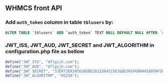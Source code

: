 ## WHMCS front API

### Add `auth_token` column in table `tblusers` by: 

```sql
ALTER TABLE `tblusers` ADD `auth_token` TEXT NULL DEFAULT NULL AFTER `reset_token`;

```


### JWT_ISS, JWT_AUD, JWT_SECRET and JWT_ALGORITHM in configuration.php file as bellow

```php
define("JWT_ISS", "dflgijk.com");
define("JWT_AUD", "dflgijk.com");
define("JWT_SECRET", "JJERTJER345638GDGJDJ23645236JGDDJKGFKDKH45895HFSHWR78");
define("JWT_ALGORITHM", "HS256");
```
